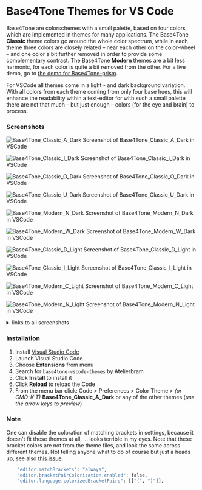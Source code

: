 # Base4Tone Themes for VS Code

Base4Tone are colorschemes with a small palette, based on four colors, which are implemented in themes for many applications. The Base4Tone **Classic** theme colors go around the whole color spectrum, while in each theme three colors are closely related – near each other on the color-wheel – and one color a bit further removed in order to provide some complementary contrast. The Base4Tone **Modern** themes are a bit less harmonic, for each color is quite a bit removed from the other. For a live demo, go to [the demo for Base4Tone-prism](https://atelierbram.github.io/Base4Tone-prism/b4t_classic-a/dark/).

For VSCode all themes come in a light - and dark background variation. With all colors from each theme coming from only four base hues, this will enhance the readability within a text-editor for with such a small palette there are not that much – but just enough – colors (for the eye and brain) to process.

### Screenshots
![Base4Tone_Classic_A_Dark](https://i.imgur.com/JRYIuYw.png)
Screenshot of Base4Tone_Classic_A_Dark in VSCode

![Base4Tone_Classic_I_Dark](https://i.imgur.com/40AQ7NL.png)
Screenshot of Base4Tone_Classic_i_Dark in VSCode

![Base4Tone_Classic_O_Dark](https://i.imgur.com/YPAmTzQ.png)
Screenshot of Base4Tone_Classic_O_Dark in VSCode

![Base4Tone_Classic_U_Dark](https://i.imgur.com/9e0jvsF.png)
Screenshot of Base4Tone_Classic_U_Dark in VSCode

![Base4Tone_Modern_N_Dark](https://i.imgur.com/2oxAKZQ.png)
Screenshot of Base4Tone_Modern_N_Dark in VSCode

![Base4Tone_Modern_W_Dark](https://i.imgur.com/aqjQdF5.png)
Screenshot of Base4Tone_Modern_W_Dark in VSCode

![Base4Tone_Classic_D_Light](https://i.imgur.com/4pw0sHY.png)
Screenshot of Base4Tone_Classic_D_Light in VSCode

![Base4Tone_Classic_I_Light](https://i.imgur.com/VDYEhwU.png)
Screenshot of Base4Tone_Classic_I_Light in VSCode

![Base4Tone_Modern_C_Light](https://i.imgur.com/iwMNJvy.png)
Screenshot of Base4Tone_Modern_C_Light in VSCode

![Base4Tone_Modern_N_Light](https://i.imgur.com/gquTZzm.png)
Screenshot of Base4Tone_Modern_N_Light in VSCode


<details><summary markdown="span">links to all screenshots</summary>

- [Base4Tone_Classic_A_Dark](https://i.imgur.com/JRYIuYw.png)
- [Base4Tone_Classic_B_Dark](https://i.imgur.com/TadgHFt.png)
- [Base4Tone_Classic_C_Dark](https://i.imgur.com/h2Xeclj.png)
- [Base4Tone_Classic_D_Dark](https://i.imgur.com/2ddqXG6.png)
- [Base4Tone_Classic_E_Dark](https://i.imgur.com/xrAp7GJ.png)
- [Base4Tone_Classic_F_Dark](https://i.imgur.com/MmjEk3P.png)
- [Base4Tone_Classic_I_Dark](https://i.imgur.com/40AQ7NL.png)
- [Base4Tone_Classic_L_Dark](https://i.imgur.com/jCoSB1e.png)
- [Base4Tone_Classic_O_Dark](https://i.imgur.com/YPAmTzQ.png)
- [Base4Tone_Classic_P_Dark](https://i.imgur.com/HNfuv4O.png)
- [Base4Tone_Classic_Q_Dark](https://i.imgur.com/FJjzQ9d.png)
- [Base4Tone_Classic_R_Dark](https://i.imgur.com/7n9j996.png)
- [Base4Tone_Classic_S_Dark](https://i.imgur.com/nqGzYea.png)
- [Base4Tone_Classic_T_Dark](https://i.imgur.com/wN1Idss.png)
- [Base4Tone_Classic_U_Dark](https://i.imgur.com/9e0jvsF.png)
- [Base4Tone_Classic_W_Dark](https://i.imgur.com/GeHDXVp.png)
- [Base4Tone_Modern_C_Dark](https://i.imgur.com/F9utI1a.png)
- [Base4Tone_Modern_N_Dark](https://i.imgur.com/2oxAKZQ.png)
- [Base4Tone_Modern_W_Dark](https://i.imgur.com/aqjQdF5.png)
- [Base4Tone_Classic_A_Light](https://i.imgur.com/oh0RgLA.png)
- [Base4Tone_Classic_B_Light](https://i.imgur.com/5j3bYMn.png)
- [Base4Tone_Classic_C_Light](https://i.imgur.com/bBN7aTN.png)
- [Base4Tone_Classic_D_Light](https://i.imgur.com/4pw0sHY.png)
- [Base4Tone_Classic_E_Light](https://i.imgur.com/uKllZrV.png)
- [Base4Tone_Classic_F_Light](https://i.imgur.com/EVRFddU.png)
- [Base4Tone_Classic_I_Light](https://i.imgur.com/VDYEhwU.png)
- [Base4Tone_Classic_L_Light](https://i.imgur.com/Q0vSJtA.png)
- [Base4Tone_Classic_O_Light](https://i.imgur.com/td4iN6N.png)
- [Base4Tone_Classic_P_Light](https://i.imgur.com/lGbfRAr.png)
- [Base4Tone_Classic_Q_Light](https://i.imgur.com/BP8PwYD.png)
- [Base4Tone_Classic_R_Light](https://i.imgur.com/jWaPOzA.png)
- [Base4Tone_Classic_S_Light](https://i.imgur.com/9HGQPkb.png)
- [Base4Tone_Classic_T_Light](https://i.imgur.com/o44e1et.png)
- [Base4Tone_Classic_U_Light](https://i.imgur.com/qB00jxA.png)
- [Base4Tone_Classic_W_Light](https://i.imgur.com/3EIwmU1.png)
- [Base4Tone_Modern_C_Light](https://i.imgur.com/iwMNJvy.png)
- [Base4Tone_Modern_N_Light](https://i.imgur.com/gquTZzm.png)
- [Base4Tone_Modern_W_Light](https://i.imgur.com/Iou1PmB.png)

</details>

### Installation

1.  Install [Visual Studio Code](https://code.visualstudio.com/)
1.  Launch Visual Studio Code
1.  Choose **Extensions** from menu
1.  Search for `base4tone-vscode-themes` by Atelierbram
1.  Click **Install** to install it
1.  Click **Reload** to reload the Code
1.  From the menu bar click: Code > Preferences > Color Theme > _(or CMD-K-T)_ **Base4Tone_Classic_A_Dark** or any of the other themes (_use the arrow keys to preview_)

### Note
One can disable the coloration of matching brackets in settings, because it doesn't fit these themes at all, ... looks terrible in my eyes. Note that these bracket colors are not from the theme files, and look the same across different themes. Not telling anyone what to do of course but just a heads up, see also [this issue](https://github.com/microsoft/vscode/issues/149006).

```bash
    "editor.matchBrackets": "always",
    "editor.bracketPairColorization.enabled": false,
    "editor.language.colorizedBracketPairs": [["(", ")"]],
```
